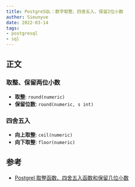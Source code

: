 ```yaml
--- 
title: PostgreSQL：数字取整、四舍五入、保留2位小数
author: Sieunyue
date: 2022-03-14
tags: 
- postgresql
- sql
--- 
```


## 正文
### 取整、保留两位小数

- **取整**: `round(numeric)`
- **保留位数**: `round(numeric, s int)`

### 四舍五入

- **向上取整**: `ceil(numeric)`
- **向下取整**: `floor(numeric)`
## 参考

- [Postgrel 取整函数、四舍五入函数和保留几位小数](https://blog.csdn.net/Li_Rhine/article/details/111950769)
